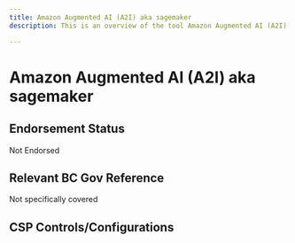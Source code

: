 ```yaml
---
title: Amazon Augmented AI (A2I) aka sagemaker
description: This is an overview of the tool Amazon Augmented AI (A2I) aka sagemaker, and its current status  within BC Gov.

---
```

<!---
Note: this is a generated file.  You should not edit it directly.  Please check https://github.com/bcgov/cloud-pathfinder for details.
-->
# Amazon Augmented AI (A2I) aka sagemaker



## Endorsement Status
Not Endorsed

## Relevant BC Gov Reference
Not specifically covered


## CSP Controls/Configurations
